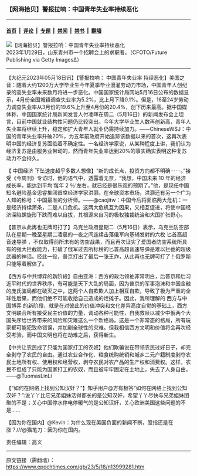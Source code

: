 ### 【网海拾贝】警报拉响：中国青年失业率持续恶化

---

#### [首页](../../../..?n13999281) &nbsp;|&nbsp; [评论](../../../../../epoch-comment?n13999281) &nbsp;|&nbsp; [专题](../../../../../epoch-special?n13999281) &nbsp;|&nbsp; [禁闻](../../../../../epoch-news?n13999281) &nbsp;|&nbsp; [禁书](../../../../../books?n13999281) &nbsp;|&nbsp; [翻墙](https://github.com/gfw-breaker/nogfw/blob/master/README.md?n13999281)


<div><img alt="【网海拾贝】警报拉响：中国青年失业率持续恶化" class="attachment-djy_600_400 size-djy_600_400 wp-post-image" src="https://i.epochtimes.com/assets/uploads/2023/03/id13940426-GettyImages-1246635442-600x400.jpg"/>
<div class="caption">
 2023年1月29日，山东青州市一个招聘会上的求职者。（CFOTO/Future Publishing via Getty Images∆）
</div></div><hr/><div class="post_content" id="artbody" itemprop="articleBody">
 <!-- article content begin -->
 <p>
  【大纪元2023年05月18日讯】【警报拉响：
  <ok href="https://www.epochtimes.com/gb/tag/%E4%B8%AD%E5%9B%BD%E9%9D%92%E5%B9%B4%E5%A4%B1%E4%B8%9A%E7%8E%87.html">
   中国青年失业率
  </ok>
  持续恶化】美国之音：随着大约1200万大学毕业生今年夏季毕业漫灌劳动力市场，中国青年人创纪录的高失业率未来数月将进一步恶化。中国国家统计局网站5月16日公布的数据显示，4月份全国城镇调查失业率为5.2%，比上月下降0.1%。但是，16至24岁劳动力调查失业率从3月份的19.6%上升至4月份的20.4%，创下历来最高。据中国媒体称，中国国家统计局新闻发言人付凌晖在周二（5月16日）的新闻发布会上坦言，目前中国就业结构性问题仍比较突出。今年大学毕业生人数再创新高，青年人失业率将继续上升，稳定和扩大青年人就业仍需持续加力。——ChineseWSJ：中国的青年失业率升破20%，为五年前政府开始追踪该数据以来的首次，这再次表明中国的经济复苏面临着不确定性。一名经济学家说，从某种程度上讲，我们认为经济复苏是由服务业带动的，然而青年失业率达到20%的事实确实表明这种复苏动力不会持久。
 </p>
 <p>
  【
  <ok href="https://www.epochtimes.com/gb/tag/%E4%B8%AD%E5%9B%BD%E7%BB%8F%E6%B5%8E.html">
   中国经济
  </ok>
  下坠速度超乎多数人想像】“新的成长点，投资方向都不明确⋯⋯。”接受《今周刊》专访时，他的语气中，透露着无奈，“我想，中国未来 10 年的经济成长率，能达到平均‘每年 2 ％’左右，就已经是很乐观的预期了。”他，是现任中国知名避险基金思睿集团首席经济学家洪灏。在全球资本市场，洪灏还有另一个广为人知的称号：中国最准的分析师。——@caojitw：中国今后将面临两大危机：一是经济持续萧条，二是人口危机。这两大危机互为因果，又相互促进，将使中国经济深陷螺旋形下跌而难以自拔，其根源来自习的极权独裁统治和大国扩张野心。
 </p>
 <p>
  【普京从此再也无牌可打了】乌克兰政府星期二（5月16日）表示，乌克兰防空部队在星期一晚至星期二凌晨的一夜之间连续击落俄军向基辅发射的六枚
  <ok href="https://www.epochtimes.com/gb/tag/%E5%8C%95%E9%A6%96%E9%AB%98%E8%B6%85%E9%9F%B3%E9%80%9F%E5%AF%BC%E5%BC%B9.html">
   匕首高超音速导弹
  </ok>
  ，不仅取得前所未有的防空战果，而且再次证实了爱国者防空系统所具有的强大拦截能力，打破了俄军过去所标榜的匕首高超音速导弹是难以拦截的超级武器的神话。经此一役，普京打出了最后一张王炸，从此再也无牌可打了！俄罗斯只能等着解体了。
 </p>
 <p>
  【西方与中共博弈的新阶段】自由亚洲：西方的政治领袖非常明白，后普京和后习近平时代的世界秩序，有可能是天下大乱的局面，因为普京的军事泡沫和中国金融的庞氏骗局都在破灭之中，这两个人自欺欺人加上相互自欺，导致了极为严重的全球性后果，而他们绝不可能收拾自己造成的烂摊子。因此，我所理解的
  <ok href="https://www.epochtimes.com/gb/tag/%E8%A5%BF%E6%96%B9%E4%B8%8E%E4%B8%AD%E5%9B%BD%E5%8D%9A%E5%BC%88.html">
   西方与中国博弈
  </ok>
  的新阶段，就是在对彼此的价值冲突和文化差异高度自觉的基础上，西方文明联合所有接受民主价值的力量，调动各种可能性，自我救赎以减少中俄两个大国失序给世界带来的风险和灾难这么一个新格局。这是一个非常态的格局，所有玩家都可能犯致命错误，并加剧全球性的灾难。但我相信西方文明和价值将会再次经受考验，而中国文明也将在劫难之后，获得新生。
 </p>
 <p>
  【中共让农民成了只能为国家打工的农奴】他们欺骗说在带领农民过好日子，却完全剥夺了农民的自由。通过农业合作化、粮食统购统销和城乡二元户籍制度剥夺农民土地所有权、使用权和经营权，剥夺农民对农产品的生产权和消费权。这样，农民不但成了只能为国家打工的农奴，而且被牢牢固定在土地上，失去了人身自由。——@TuomasLinLi
 </p>
 <p>
  【“如何在网络上找到公知汉奸？”】知乎用户@方有极答“如何在网络上找到公知汉奸？”:说丫丫比它兄弟姐妹活得都长的是公知汉奸，希望丫丫尽快与兄弟姐妹团聚的不是；关心中国停水停电停暖气的是公知汉奸，关心欧洲美国这些问题的不是……
 </p>
 <p>
  【因为你在国内】@Kevin：为什么现在美国负面的新闻不断，股指还是在涨？///@猫笔刀：因为你在国内。
 </p>
 <p>
  责任编辑：高义
 </p>
 <!-- article content end -->
 <div id="below_article_ad">
 </div>
</div>


---

原文链接（需翻墙）：https://www.epochtimes.com/gb/23/5/18/n13999281.htm